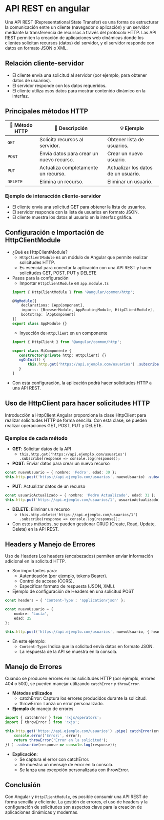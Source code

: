 # API REST en angular
Una API REST (Representational State Transfer) es una forma de estructurar la comunicación entre un cliente (navegador o aplicación) y un servidor mediante la transferencia de recursos a través del protocolo HTTP. Las API REST permiten la creación de aplicaciones web dinámicas donde los clientes solicitan recursos (datos) del servidor, y el servidor responde con datos en formato JSON o XML.

## Relación cliente-servidor
- El cliente envía una solicitud al servidor (por ejemplo, para obtener datos de usuarios).
- El servidor responde con los datos requeridos.
- El cliente utiliza esos datos para mostrar contenido dinámico en la interfaz.

## Principales métodos HTTP

| 📡 **Método HTTP** | 📖 **Descripción**                              | 💡 **Ejemplo**                       |
|--------------------|-------------------------------------------------|--------------------------------------|
| `GET`              | Solicita recursos al servidor.                  | Obtener lista de usuarios.           |
| `POST`             | Envía datos para crear un nuevo recurso.        | Crear un nuevo usuario.              |
| `PUT`              | Actualiza completamente un recurso.             | Actualizar los datos de un usuario.  |
| `DELETE`           | Elimina un recurso.                             | Eliminar un usuario.                 |

### Ejemplo de interacción cliente-servidor
- El cliente envía una solicitud GET para obtener la lista de usuarios.
- El servidor responde con la lista de usuarios en formato JSON.
- El cliente muestra los datos al usuario en la interfaz gráfica.

## Configuración e Importación de HttpClientModule
- ¿Qué es HttpClientModule?
    - `HttpClientModule` es un módulo de Angular que permite realizar solicitudes HTTP. 
    - Es esencial para conectar la aplicación con una API REST y hacer solicitudes GET, POST, PUT y DELETE
- Pasos para la configuración
    - Importar `HttpClientModule` en `app.module.ts`
    ```typescript 
    import { HttpClientModule } from '@angular/common/http';

    @NgModule({ 
        declarations: [AppComponent], 
        imports: [BrowserModule, AppRoutingModule, HttpClientModule], 
        bootstrap: [AppComponent] 
    }) 
    export class AppModule {} 
    ```
    - Inyección de `HttpClient` en un componente 
     ```typescript 
    import { HttpClient } from '@angular/common/http';

    export class MiComponente { 
        constructor(private http: HttpClient) {}
        ngOnInit() { 
            this.http.get('https://api.ejemplo.com/usuarios') .subscribe(response => console.log(response)); 
        } 
    } 
    ```
- Con esta configuración, la aplicación podrá hacer solicitudes HTTP a una API REST.

## Uso de HttpClient para hacer solicitudes HTTP
Introducción a HttpClient Angular proporciona la clase HttpClient para realizar solicitudes HTTP de forma sencilla. Con esta clase, se pueden realizar operaciones GET, POST, PUT y DELETE.

### Ejemplos de cada método 
- **GET**: Solicitar datos de la API
    - `this.http.get('https://api.ejemplo.com/usuarios') .subscribe(response => console.log(response)); `
- **POST**: Enviar datos para crear un nuevo recurso
```ts 
const nuevoUsuario = { nombre: 'Pedro', edad: 30 }; 
this.http.post('https://api.ejemplo.com/usuarios', nuevoUsuario) .subscribe(response => console.log(response));
```
- **PUT**: Actualizar datos de un recurso
```ts 
const usuarioActualizado = { nombre: 'Pedro Actualizado', edad: 31 }; 
this.http.put('https://api.ejemplo.com/usuarios/1', usuarioActualizado) .subscribe(response => console.log(response));
```
- **DELETE**: Eliminar un recurso
    - `this.http.delete('https://api.ejemplo.com/usuarios/1') .subscribe(response => console.log(response));`
- Con estos métodos, se pueden gestionar CRUD (Create, Read, Update, Delete) en la API REST.

## Headers y Manejo de Errores
Uso de Headers Los headers (encabezados) permiten enviar información adicional en la solicitud HTTP. 
- Son importantes para:
    - Autenticación (por ejemplo, tokens Bearer). 
    - Control de acceso (CORS). 
    - Especificar formato de respuesta (JSON, XML). 
-  Ejemplo de configuración de Headers en una solicitud POST 
```ts 
const headers = { 'Content-Type': 'application/json' }; 

const nuevoUsuario = { 
    nombre: 'Lucía', 
    edad: 25 
};

this.http.post('https://api.ejemplo.com/usuarios', nuevoUsuario, { headers }) .subscribe(response => console.log(response));
```
- En este ejemplo:
    - `Content-Type`: Indica que la solicitud envía datos en formato JSON. 
    - La respuesta de la API se muestra en la consola. 

## Manejo de Errores 
Cuando se producen errores en las solicitudes HTTP (por ejemplo, errores 404 o 500), se pueden manejar utilizando `catchError` y `throwError`.
- **Métodos utilizados**
    - catchError: Captura los errores producidos durante la solicitud. 
    - throwError: Lanza un error personalizado. 
- **Ejemplo** de manejo de errores
```ts
import { catchError } from 'rxjs/operators'; 
import { throwError } from 'rxjs';

this.http.get('https://api.ejemplo.com/usuarios') .pipe( catchError(error => { 
    console.error('Error:', error); 
    return throwError('Error en la solicitud'); 
}) ) .subscribe(response => console.log(response));
```

- **Explicación**:
    - Se captura el error con catchError. 
    - Se muestra un mensaje de error en la consola. 
    - Se lanza una excepción personalizada con throwError. 

## Conclusión 
Con Angular y `HttpClientModule`, es posible consumir una API REST de forma sencilla y eficiente. La gestión de errores, el uso de headers y la configuración de solicitudes son aspectos clave para la creación de aplicaciones dinámicas y modernas.